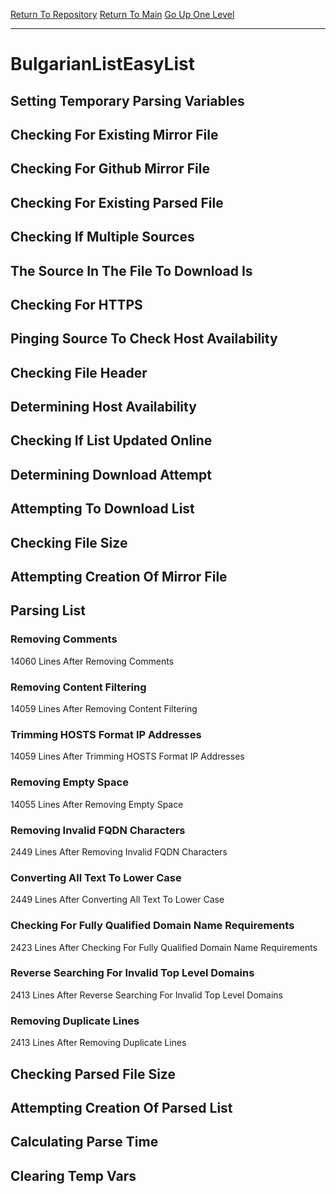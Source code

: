 [Return To Repository](https://github.com/deathbybandaid/piholeparser/)
[Return To Main](https://github.com/deathbybandaid/piholeparser/blob/master/RecentRunLogs/Mainlog.md)
[Go Up One Level](https://github.com/deathbybandaid/piholeparser/blob/master/RecentRunLogs/TopLevelScripts/30-Processing-External-Blacklists.md)
____________________________________
# BulgarianListEasyList
## Setting Temporary Parsing Variables
## Checking For Existing Mirror File
## Checking For Github Mirror File
## Checking For Existing Parsed File
## Checking If Multiple Sources
## The Source In The File To Download Is
## Checking For HTTPS
## Pinging Source To Check Host Availability
## Checking File Header
## Determining Host Availability
## Checking If List Updated Online
## Determining Download Attempt
## Attempting To Download List
## Checking File Size
## Attempting Creation Of Mirror File
## Parsing List
### Removing Comments
14060 Lines After Removing Comments
### Removing Content Filtering
14059 Lines After Removing Content Filtering
### Trimming HOSTS Format IP Addresses
14059 Lines After Trimming HOSTS Format IP Addresses
### Removing Empty Space
14055 Lines After Removing Empty Space
### Removing Invalid FQDN Characters
2449 Lines After Removing Invalid FQDN Characters
### Converting All Text To Lower Case
2449 Lines After Converting All Text To Lower Case
### Checking For Fully Qualified Domain Name Requirements
2423 Lines After Checking For Fully Qualified Domain Name Requirements
### Reverse Searching For Invalid Top Level Domains
2413 Lines After Reverse Searching For Invalid Top Level Domains
### Removing Duplicate Lines
2413 Lines After Removing Duplicate Lines
## Checking Parsed File Size
## Attempting Creation Of Parsed List
## Calculating Parse Time
## Clearing Temp Vars
